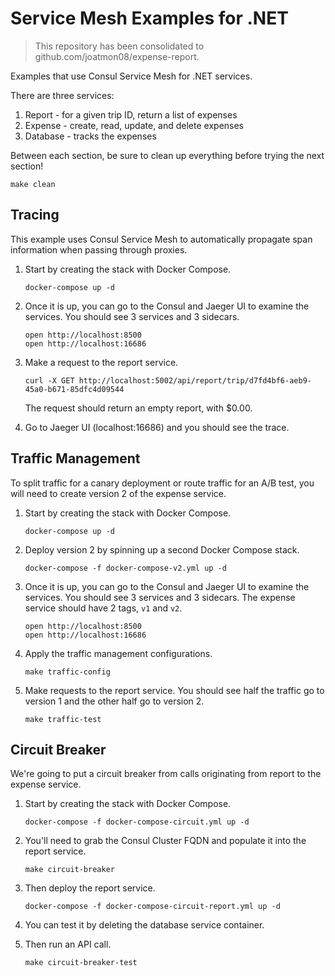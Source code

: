 # Service Mesh Examples for .NET

> This repository has been consolidated to github.com/joatmon08/expense-report.

Examples that use Consul Service Mesh for .NET services.

There are three services:

1. Report - for a given trip ID, return a list of expenses
1. Expense - create, read, update, and delete expenses
1. Database - tracks the expenses

Between each section, be sure to clean up everything before trying
the next section!

```shell
make clean
```

## Tracing

This example uses Consul Service Mesh to automatically propagate
span information when passing through proxies.

1. Start by creating the stack with Docker Compose.
   ```shell
   docker-compose up -d
   ```

1. Once it is up, you can go to the Consul and Jaeger UI to examine
   the services. You should see 3 services and 3 sidecars.
   ```shell
   open http://localhost:8500
   open http://localhost:16686
   ```

1. Make a request to the report service.
   ```shell
   curl -X GET http://localhost:5002/api/report/trip/d7fd4bf6-aeb9-45a0-b671-85dfc4d09544
   ```
   The request should return an empty report, with $0.00.

1. Go to Jaeger UI (localhost:16686) and you should see the trace.

## Traffic Management

To split traffic for a canary deployment or route traffic for an A/B test, you will need
to create version 2 of the expense service.

1. Start by creating the stack with Docker Compose.
   ```shell
   docker-compose up -d
   ```

1. Deploy version 2 by spinning up a second Docker Compose stack.
   ```shell
   docker-compose -f docker-compose-v2.yml up -d
   ```

1. Once it is up, you can go to the Consul and Jaeger UI to examine
   the services. You should see 3 services and 3 sidecars. The expense
   service should have 2 tags, `v1` and `v2`.
   ```shell
   open http://localhost:8500
   open http://localhost:16686
   ```

1. Apply the traffic management configurations.
   ```shell
   make traffic-config
   ```

1. Make requests to the report service. You should see half the traffic go to
   version 1 and the other half go to version 2.
   ```shell
   make traffic-test
   ```

## Circuit Breaker

We're going to put a circuit breaker from calls originating from report to the expense
service.

1. Start by creating the stack with Docker Compose.
   ```shell
   docker-compose -f docker-compose-circuit.yml up -d
   ```

1. You'll need to grab the Consul Cluster FQDN and populate it into
   the report service.
   ```shell
   make circuit-breaker
   ```

1. Then deploy the report service.
   ```shell
   docker-compose -f docker-compose-circuit-report.yml up -d
   ```

1. You can test it by deleting the database service container.

1. Then run an API call.
   ```shell
   make circuit-breaker-test
   ```
    
